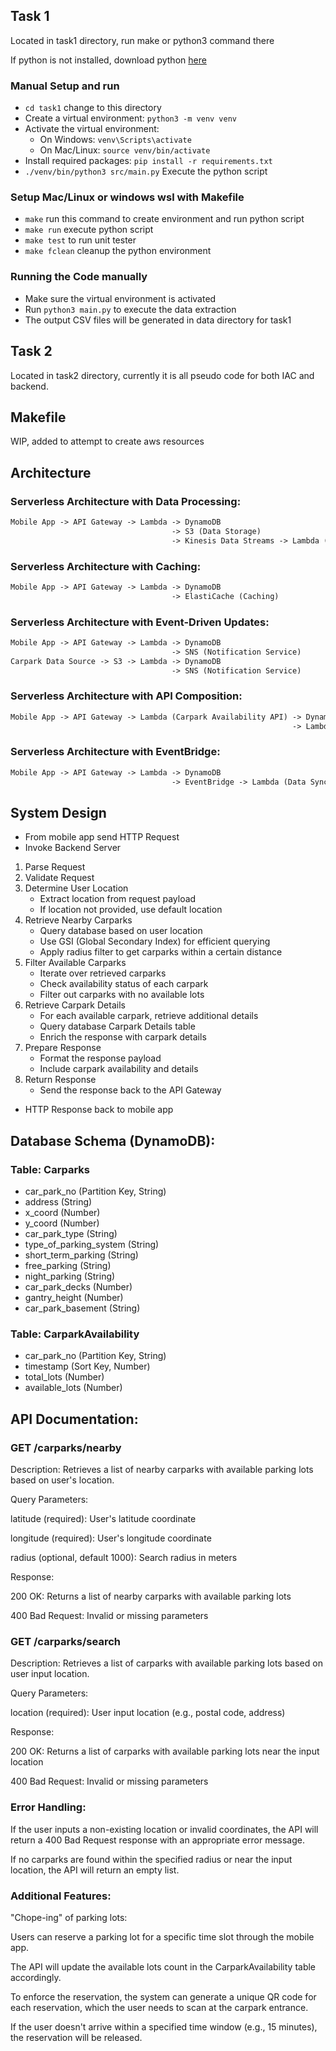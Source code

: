 ## Task 1
Located in task1 directory, run make or python3 command there

If python is not installed, download python [here](https://www.python.org/downloads/)

### Manual Setup and run
- `cd task1` change to this directory
- Create a virtual environment: `python3 -m venv venv` 
- Activate the virtual environment:
   - On Windows: `venv\Scripts\activate`
   - On Mac/Linux: `source venv/bin/activate` 
- Install required packages: `pip install -r requirements.txt`
- `./venv/bin/python3 src/main.py` Execute the python script

### Setup Mac/Linux or windows wsl with Makefile
- `make` run this command to create environment and run python script
- `make run` execute python script
- `make test` to run unit tester
- `make fclean` cleanup the python environment

### Running the Code manually
- Make sure the virtual environment is activated
- Run `python3 main.py` to execute the data extraction 
- The output CSV files will be generated in data directory for task1

## Task 2
Located in task2 directory, currently it is all pseudo code for both IAC and backend.

## Makefile
WIP, added to attempt to create aws resources

## Architecture

### Serverless Architecture with Data Processing:
```txt
Mobile App -> API Gateway -> Lambda -> DynamoDB
                                    -> S3 (Data Storage)
                                    -> Kinesis Data Streams -> Lambda (Data Processing) -> DynamoDB
``` 

### Serverless Architecture with Caching:
```txt
Mobile App -> API Gateway -> Lambda -> DynamoDB
                                    -> ElastiCache (Caching)
```

### Serverless Architecture with Event-Driven Updates:
```txt
Mobile App -> API Gateway -> Lambda -> DynamoDB
                                    -> SNS (Notification Service)
Carpark Data Source -> S3 -> Lambda -> DynamoDB
                                    -> SNS (Notification Service)
```

### Serverless Architecture with API Composition:
```txt
Mobile App -> API Gateway -> Lambda (Carpark Availability API) -> DynamoDB
                                                               -> Lambda (Carpark Details API) -> DynamoDB
```

### Serverless Architecture with EventBridge:
```txt
Mobile App -> API Gateway -> Lambda -> DynamoDB
                                    -> EventBridge -> Lambda (Data Sync) -> External API
```

## System Design

- From mobile app send HTTP Request
- Invoke Backend Server
1. Parse Request
2. Validate Request
3. Determine User Location
   - Extract location from request payload
   - If location not provided, use default location
4. Retrieve Nearby Carparks
   - Query database based on user location
   - Use GSI (Global Secondary Index) for efficient querying
   - Apply radius filter to get carparks within a certain distance
5. Filter Available Carparks
   - Iterate over retrieved carparks
   - Check availability status of each carpark
   - Filter out carparks with no available lots
6. Retrieve Carpark Details
   - For each available carpark, retrieve additional details
   - Query database Carpark Details table
   - Enrich the response with carpark details
7. Prepare Response
   - Format the response payload
   - Include carpark availability and details
8. Return Response
   - Send the response back to the API Gateway
- HTTP Response back to mobile app

## Database Schema (DynamoDB):

### Table: Carparks
- car_park_no (Partition Key, String)
- address (String)
- x_coord (Number)
- y_coord (Number)
- car_park_type (String)
- type_of_parking_system (String)
- short_term_parking (String)
- free_parking (String)
- night_parking (String)
- car_park_decks (Number)
- gantry_height (Number)
- car_park_basement (String)

### Table: CarparkAvailability
- car_park_no (Partition Key, String)
- timestamp (Sort Key, Number)
- total_lots (Number)
- available_lots (Number)

## API Documentation:

### GET /carparks/nearby
Description: Retrieves a list of nearby carparks with available parking lots based on user's location.

Query Parameters:

latitude (required): User's latitude coordinate

longitude (required): User's longitude coordinate

radius (optional, default 1000): Search radius in meters

Response:

200 OK: Returns a list of nearby carparks with available parking lots

400 Bad Request: Invalid or missing parameters

### GET /carparks/search

Description: Retrieves a list of carparks with available parking lots based on user input location.

Query Parameters:

location (required): User input location (e.g., postal code, address)

Response:

200 OK: Returns a list of carparks with available parking lots near the input location

400 Bad Request: Invalid or missing parameters

### Error Handling:

If the user inputs a non-existing location or invalid coordinates, the API will return a 400 Bad Request response with an appropriate error message.

If no carparks are found within the specified radius or near the input location, the API will return an empty list.

### Additional Features:

"Chope-ing" of parking lots:

Users can reserve a parking lot for a specific time slot through the mobile app.

The API will update the available lots count in the CarparkAvailability table accordingly.

To enforce the reservation, the system can generate a unique QR code for each reservation, which the user needs to scan at the carpark 
entrance.

If the user doesn't arrive within a specified time window (e.g., 15 minutes), the reservation will be released.
